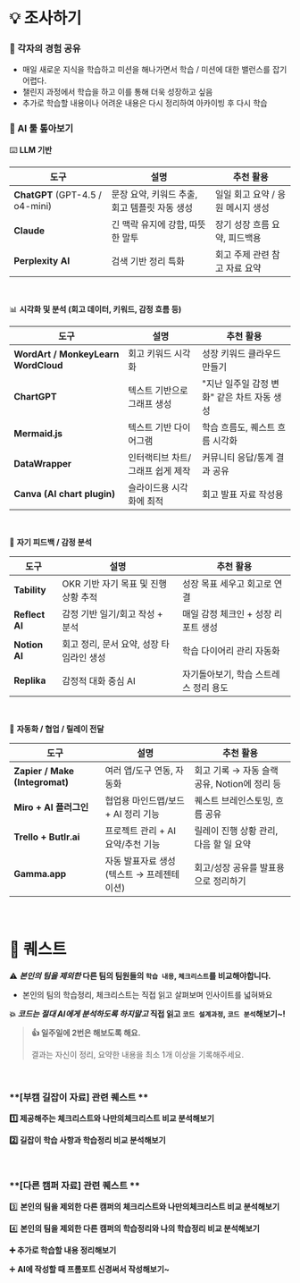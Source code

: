 # 💡 조사하기

### 📖 각자의 경험 공유

- 매일 새로운 지식을 학습하고 미션을 해나가면서 학습 / 미션에 대한 밸런스를 잡기 어렵다.
- 챌린지 과정에서 학습을 하고 이를 통해 더욱 성장하고 싶음
- 추가로 학습할 내용이나 어려운 내용은 다시 정리하여 아카이빙 후 다시 학습

### **👀 AI 툴 톺아보기**

⌨️ **LLM 기반**

| 도구                            | 설명                                          | 추천 활용                         |
| ------------------------------- | --------------------------------------------- | --------------------------------- |
| **ChatGPT** (GPT-4.5 / o4-mini) | 문장 요약, 키워드 추출, 회고 템플릿 자동 생성 | 일일 회고 요약 / 응원 메시지 생성 |
| **Claude**                      | 긴 맥락 유지에 강함, 따뜻한 말투              | 장기 성장 흐름 요약, 피드백용     |
| **Perplexity AI**               | 검색 기반 정리 특화                           | 회고 주제 관련 참고 자료 요약     |

</br>

📊 **시각화 및 분석 (회고 데이터, 키워드, 감정 흐름 등)**

| 도구                                | 설명                             | 추천 활용                                   |
| ----------------------------------- | -------------------------------- | ------------------------------------------- |
| **WordArt / MonkeyLearn WordCloud** | 회고 키워드 시각화               | 성장 키워드 클라우드 만들기                 |
| **ChartGPT**                        | 텍스트 기반으로 그래프 생성      | "지난 일주일 감정 변화" 같은 차트 자동 생성 |
| **Mermaid.js**                      | 텍스트 기반 다이어그램           | 학습 흐름도, 퀘스트 흐름 시각화             |
| **DataWrapper**                     | 인터랙티브 차트/그래프 쉽게 제작 | 커뮤니티 응답/통계 결과 공유                |
| **Canva (AI chart plugin)**         | 슬라이드용 시각화에 최적         | 회고 발표 자료 작성용                       |

</br>

🫠 **자기 피드백 / 감정 분석**

| 도구           | 설명                                     | 추천 활용                             |
| -------------- | ---------------------------------------- | ------------------------------------- |
| **Tability**   | OKR 기반 자기 목표 및 진행 상황 추적     | 성장 목표 세우고 회고로 연결          |
| **Reflect AI** | 감정 기반 일기/회고 작성 + 분석          | 매일 감정 체크인 + 성장 리포트 생성   |
| **Notion AI**  | 회고 정리, 문서 요약, 성장 타임라인 생성 | 학습 다이어리 관리 자동화             |
| **Replika**    | 감정적 대화 중심 AI                      | 자기돌아보기, 학습 스트레스 정리 용도 |

</br>

🤖 **자동화 / 협업 / 릴레이 전달**

| 도구                           | 설명                                       | 추천 활용                                    |
| ------------------------------ | ------------------------------------------ | -------------------------------------------- |
| **Zapier / Make (Integromat)** | 여러 앱/도구 연동, 자동화                  | 회고 기록 → 자동 슬랙 공유, Notion에 정리 등 |
| **Miro + AI 플러그인**         | 협업용 마인드맵/보드 + AI 정리 기능        | 퀘스트 브레인스토밍, 흐름 공유               |
| **Trello + Butlr.ai**          | 프로젝트 관리 + AI 요약/추천 기능          | 릴레이 진행 상황 관리, 다음 할 일 요약       |
| **Gamma.app**                  | 자동 발표자료 생성 (텍스트 → 프레젠테이션) | 회고/성장 공유를 발표용으로 정리하기         |

</br>

# 🧩 퀘스트

⚠️ **_본인의 팀을 제외한_ 다른 팀의 팀원들의 `학습 내용`, `체크리스트`를 비교해야합니다.**

- 본인의 팀의 학습정리, 체크리스트는 직접 읽고 살펴보며 인사이트를 넓혀봐요

**💥 *코드는 절대 AI에게 분석하도록 하지말고* 직접 읽고 `코드 설계과정`, `코드 분석`해보기~!**

> **👍 일주일에 2번은 해보도록 해요.**
>
> 결과는 자신이 정리, 요약한 내용을 최소 1개 이상을 기록해주세요.

</br>

### **[부캠 길잡이 자료] 관련 퀘스트 **

**1️⃣ 제공해주는 체크리스트와 나만의체크리스트 비교 분석해보기**

**2️⃣ 길잡이 학습 사항과 학습정리 비교 분석해보기**

</br>

### **[다른 캠퍼 자료] 관련 퀘스트 **

3️⃣ **본인의 팀을 제외한 다른 캠퍼의 체크리스트와 나만의체크리스트 비교 분석해보기**

4️⃣ **본인의 팀을 제외한 다른 캠퍼의 학습정리와 나의 학습정리 비교 분석해보기**

**➕ 추가로 학습할 내용 정리해보기**

➕ **AI에 작성할 때 프롬포트 신경써서 작성해보기~**
